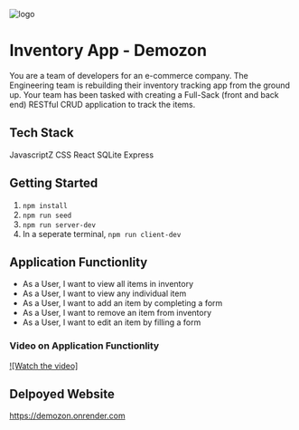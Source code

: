 ![logo](https://user-images.githubusercontent.com/44912347/202296600-c5f247d6-9616-49db-88f0-38433429d781.jpg)

# Inventory App - Demozon

You are a team of developers for an e-commerce company. The Engineering team is rebuilding their inventory tracking app from the ground up. Your team has been tasked with creating a Full-Sack (front and back end) RESTful CRUD application to track the items.

## Tech Stack

JavascriptZ
CSS
React
SQLite
Express

## Getting Started

1. `npm install`
2. `npm run seed`
3. `npm run server-dev`
4. In a seperate terminal, `npm run client-dev`

## Application Functionlity

- As a User, I want to view all items in inventory
- As a User, I want to view any individual item
- As a User, I want to add an item by completing a form
- As a User, I want to remove an item from inventory
- As a User, I want to edit an item by filling a form

### Video on Application Functionlity

[![Watch the video]](https://clipchamp.com/watch/mvIjSyszngG)

## Delpoyed Website

https://demozon.onrender.com
